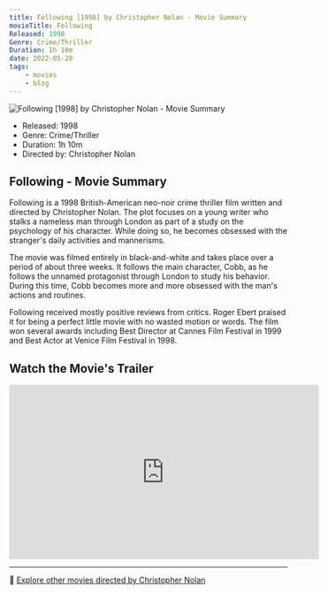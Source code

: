 ```yaml
---
title: Following [1998] by Christopher Nolan - Movie Summary
movieTitle: Following
Released: 1998
Genre: Crime/Thriller
Duration: 1h 10m
date: 2022-05-20
tags:
    - movies
    - blog
---
```


![Following [1998] by Christopher Nolan - Movie Summary](/images/movie-following.jpg)

- Released: 1998
- Genre: Crime/Thriller
- Duration: 1h 10m
- Directed by: Christopher Nolan

## Following - Movie Summary

Following is a 1998 British-American neo-noir crime thriller film written and directed by Christopher Nolan. The plot focuses on a young writer who stalks a nameless man through London as part of a study on the psychology of his character. While doing so, he becomes obsessed with the stranger's daily activities and mannerisms.

The movie was filmed entirely in black-and-white and takes place over a period of about three weeks. It follows the main character, Cobb, as he follows the unnamed protagonist through London to study his behavior. During this time, Cobb becomes more and more obsessed with the man's actions and routines.

Following received mostly positive reviews from critics. Roger Ebert praised it for being a perfect little movie with no wasted motion or words. The film won several awards including Best Director at Cannes Film Festival in 1999 and Best Actor at Venice Film Festival in 1998.

## Watch the Movie's Trailer

<iframe width="560" height="315" src="https://www.youtube-nocookie.com/embed/RHRnYeZL5Pc" title="YouTube video player" frameborder="0" allow="accelerometer; autoplay; clipboard-write; encrypted-media; gyroscope; picture-in-picture" allowfullscreen></iframe>

---

🍿 [Explore other movies directed by Christopher Nolan](/)